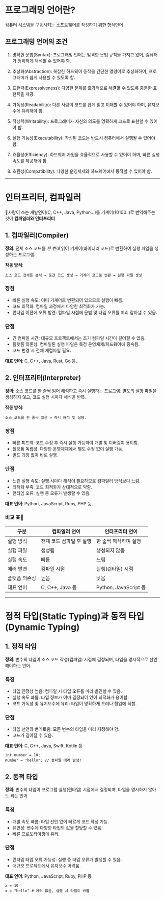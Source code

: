 # 프로그래밍 언어란?
컴퓨터 시스템을 구동시키는 소프트웨어를 작성하기 위한 형식언어

## 프로그래밍 언어의 조건
1. 명확한 문법(Syntax): 프로그래밍 언어는 엄격한 문법 규칙을 가지고 있어, 컴퓨터가 정확하게 해석할 수 있어야 함.

2. 추상화(Abstraction): 복잡한 하드웨어 동작을 간단한 명령어로 추상화하여, 프로그래머가 쉽게 사용할 수 있도록 함.

3. 표현력(Expressiveness): 다양한 문제를 효과적으로 해결할 수 있도록 충분한 표현력을 제공.

4. 가독성(Readability): 다른 사람이 코드를 쉽게 읽고 이해할 수 있어야 하며, 유지보수에 유리해야 함.

5. 작성력(Writability): 프로그래머가 자신의 의도를 명확하게 코드로 표현할 수 있어야 함.

6. 실행 가능성(Executability): 작성된 코드는 반드시 컴퓨터에서 실행될 수 있어야 함.

7. 효율성(Efficiency): 하드웨어 자원을 효율적으로 사용할 수 있어야 하며, 빠른 실행 속도를 제공해야 함.

8. 호환성(Compatibility): 다양한 운영체제와 하드웨어에서 동작할 수 있어야 함.



---



# 인터프리터, 컴파일러
📌사람이 쓰는 개발언어(C, C++, Java, Python...)를 기계어(10100..)로 번역해주는 것이 **컴파일러와 인터프리터**

## 1. 컴파일러(Compiler)
**정의**: 전체 소스 코드를 _한 번에_ 읽어 기계어(바이너리 코드)로 변환하여 실행 파일을 생성하는 프로그램.

**작동 방식**:
```
소스 코드 전체를 분석 → 중간 코드 생성 → 기계어 코드로 변환 → 실행 파일 생성
```

### 장점
- 빠른 실행 속도: 이미 기계어로 변환되어 있으므로 실행이 빠름.
- 코드 최적화: 컴파일 과정에서 다양한 최적화가 가능.
- 런타임 이전에 오류 발견: 컴파일 시점에 문법 및 타입 오류를 미리 잡아낼 수 있음.

### 단점
- 긴 컴파일 시간: 대규모 프로젝트에서는 초기 컴파일 시간이 길어질 수 있음.
- 플랫폼 의존성: 컴파일된 실행 파일은 특정 운영체제/하드웨어에 종속됨.
- 코드 변경 시 전체 재컴파일 필요.

**대표 언어**: C, C++, Java, Rust, Go 등.


## 2. 인터프리터(Interpreter)
**정의**: 소스 코드를 한 줄씩 읽어 해석하고 즉시 실행하는 프로그램. 별도의 실행 파일을 생성하지 않고, 코드 실행 시마다 해석을 반복.

**작동 방식**:
```
소스 코드를 한 줄씩 읽음 → 즉시 해석 및 실행.
```

### 장점
- 빠른 피드백: 코드 수정 후 즉시 실행 가능하여 개발 및 디버깅이 용이함.
- 플랫폼 독립성: 다양한 운영체제에서 별도 수정 없이 실행 가능.
- 빌드 과정 없이 바로 실행.

### 단점
- 느린 실행 속도: 실행 시마다 해석이 필요하므로 컴파일러 방식보다 느림.
- 최적화 부족: 코드 최적화가 상대적으로 약함.
- 런타임 오류: 실행 중 오류가 발생할 수 있음.

**대표 언어**: Python, JavaScript, Ruby, PHP 등.


### 비교 표📑


| 구분         | 컴파일러 언어             | 인터프리터 언어            |
|--------------|---------------------------|-----------------------------|
| 실행 방식    | 전체 코드 컴파일 후 실행  | 한 줄씩 해석하며 실행      |
| 실행 파일    | 생성됨                    | 생성되지 않음              |
| 실행 속도    | 빠름                      | 느림                        |
| 에러 발견    | 컴파일 시점               | 실행(런타임) 시점          |
| 플랫폼 의존성| 높음                      | 낮음                        |
| 대표 언어    | C, C++, Java 등          | Python, JavaScript 등      |



---


# 정적 타입(Static Typing)과 동적 타입(Dynamic Typing)

## 1. 정적 타입
**정의**: 변수의 타입이 소스 코드 작성(컴파일) 시점에 결정되며, 타입을 명시적으로 선언해야하는 언어.

### 특징
- 타입 안정성 높음: 컴파일 시 타입 오류를 미리 발견할 수 있음.
- 실행 속도 빠름: 타입 정보가 이미 결정되어 있어 최적화가 용이함.
- 코드 가독성 및 유지보수에 유리: 타입이 명확하게 드러나 협업에 적합.

### 단점
- 타입 선언의 번거로움: 모든 변수의 타입을 미리 지정해야 함.
- 코드가 길어질 수 있음.

**대표 언어**: C, C++, Java, Swift, Kotlin 등

```
int number = 10;
number = "hello"; // 컴파일 에러 발생!
```

## 2. 동적 타입
**정의**: 변수의 타입이 프로그램 실행(런타임) 시점에서 결정되며, 타입을 명시하지 않아도 되는 언어

### 특징
- 개발 속도 빠름: 타입 선언 없이 빠르게 코드 작성 가능.
- 유연성: 변수에 다양한 타입의 값을 할당할 수 있음.
- 빠른 프로토타이핑에 유리.

### 단점
- 런타임 타입 오류 가능성: 실행 중 타입 오류가 발생할 수 있음.
- 대규모 프로젝트에서 유지보수 어려움.

**대표 언어**: Python, JavaScript, Ruby, PHP 등

```
x = 10
x = "hello" # 에러 없음, 실행 시 타입이 바뀜
```